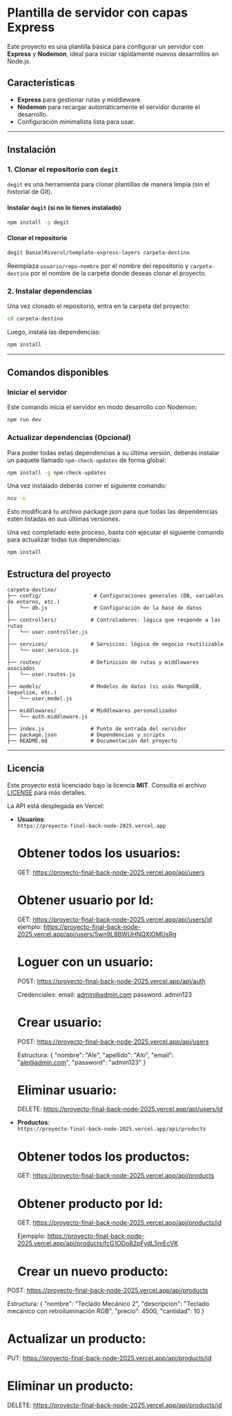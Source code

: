 # Plantilla de servidor con capas Express

Este proyecto es una plantilla básica para configurar un servidor con **Express** y **Nodemon**, ideal para iniciar rápidamente nuevos desarrollos en Node.js.

## Características

- **Express** para gestionar rutas y middleware.
- **Nodemon** para recargar automáticamente el servidor durante el desarrollo.
- Configuración minimalista lista para usar.

---

## Instalación

### 1. Clonar el repositorio con `degit`

`degit` es una herramienta para clonar plantillas de manera limpia (sin el historial de Git).

#### Instalar `degit` (si no lo tienes instalado)

```bash
npm install -g degit
```

#### Clonar el repositorio

```bash
degit DanielRiverol/template-express-layers carpeta-destino
```

Reemplaza `usuario/repo-nombre` por el nombre del repositorio y `carpeta-destino` por el nombre de la carpeta donde deseas clonar el proyecto.

### 2. Instalar dependencias

Una vez clonado el repositorio, entra en la carpeta del proyecto:

```bash
cd carpeta-destino
```

Luego, instala las dependencias:

```bash
npm install
```

---

## Comandos disponibles

### Iniciar el servidor

Este comando inicia el servidor en modo desarrollo con Nodemon:

```bash
npm run dev
```

### Actualizar dependencias (Opcional)

Para poder todas estas dependencias a su última versión, deberás instalar un paquete llamado `npm-check-updates` de forma global:

```bash
npm install -g npm-check-updates
```

Una vez instalado deberás correr el siguiente comando:

```bash
ncu -u
```

Esto modificará tu archivo package.json para que todas las dependencias estén listadas en sus últimas versiones.

Una vez completado este proceso, basta con ejecutar el siguiente comando para actualizar todas tus dependencias:

```bash
npm install
```

## Estructura del proyecto
``` plaintext
carpeta-destino/
├── config/                 # Configuraciones generales (DB, variables de entorno, etc.)
│   └── db.js               # Configuración de la base de datos
│
├── controllers/           # Controladores: lógica que responde a las rutas
│   └── user.controller.js
│
├── services/              # Servicios: lógica de negocio reutilizable
│   └── user.service.js
│
├── routes/                # Definición de rutas y middlewares asociados
│   └── user.routes.js
│
├── models/                # Modelos de datos (si usás MongoDB, Sequelize, etc.)
│   └── user.model.js
│
├── middlewares/           # Middlewares personalizados
│   └── auth.middleware.js
│
├── index.js               # Punto de entrada del servidor
├── package.json           # Dependencias y scripts
├── README.md              # Documentación del proyecto

```
---

## Licencia

Este proyecto está licenciado bajo la licencia **MIT**. Consulta el archivo [LICENSE](./LICENSE) para más detalles.






La API está desplegada en Vercel:

- **Usuarios**:  
  `https://proyecto-final-back-node-2025.vercel.app`


  # Obtener todos los usuarios: 
  GET: https://proyecto-final-back-node-2025.vercel.app/api/users


  # Obtener usuario por Id: 

  GET: https://proyecto-final-back-node-2025.vercel.app/api/users/id
  ejemplo: https://proyecto-final-back-node-2025.vercel.app/api/users/5wn9L8BWUHNQXlOMUsRg


  # Loguer con un usuario: 

  POST: https://proyecto-final-back-node-2025.vercel.app/api/auth

  Credenciales:
  email: admin@admin.com
  password: admin123

  # Crear usuario: 

  POST: https://proyecto-final-back-node-2025.vercel.app/api/users

  Estructura: 
  {
  "nombre": "Ale",
  "apellido": "Alo",
  "email": "ale@admin.com",
  "password": "admin123"
}

  # Eliminar usuario: 

  DELETE: https://proyecto-final-back-node-2025.vercel.app/api/users/id



- **Productos**:  
  `https://proyecto-final-back-node-2025.vercel.app/api/products`

  # Obtener todos los productos: 

  GET: https://proyecto-final-back-node-2025.vercel.app/api/products


  # Obtener producto por Id: 

  GET: https://proyecto-final-back-node-2025.vercel.app/api/products/id

  Ejempplo:
  https://proyecto-final-back-node-2025.vercel.app/api/products/fcG1ODo82pFydL5mEcVK


  # Crear un nuevo producto: 

POST: https://proyecto-final-back-node-2025.vercel.app/api/products

Estructura: {
  "nombre": "Teclado Mecánico 2",
  "descripcion": "Teclado mecánico con retroiluminación RGB",
  "precio": 4500,
  "cantidad": 10
}

  # Actualizar un producto: 

PUT: https://proyecto-final-back-node-2025.vercel.app/api/products/id

  # Eliminar un producto: 

DELETE: https://proyecto-final-back-node-2025.vercel.app/api/products/id

